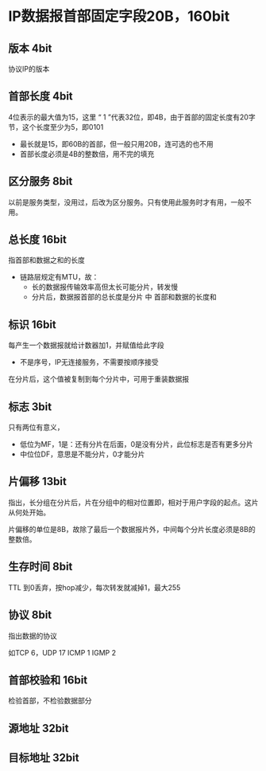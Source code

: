 # IP数据报首部固定字段20B，160bit

## 版本 4bit 

协议IP的版本

## 首部长度 4bit 

4位表示的最大值为15，这里 “ 1 ”代表32位，即4B，由于首部的固定长度有20字节，这个长度至少为5，即0101

- 最长就是15，即60B的首部，但一般只用20B，连可选的也不用
- 首部长度必须是4B的整数倍，用不完的填充

## 区分服务 8bit 

以前是服务类型，没用过，后改为区分服务。只有使用此服务时才有用，一般不用。

## 总长度 16bit 

指首部和数据之和的长度

- 链路层规定有MTU，故：
    - 长的数据报传输效率高但太长可能分片，转发慢
    - 分片后，数据报首部的总长度是分片 中 首部和数据的长度和

## 标识 16bit

每产生一个数据报就给计数器加1，并赋值给此字段

- 不是序号，IP无连接服务，不需要按顺序接受

在分片后，这个值被复制到每个分片中，可用于重装数据报

## 标志 3bit 

只有两位有意义，
- 低位为MF，1是：还有分片在后面，0是没有分片，此位标志是否有更多分片
- 中位位DF，意思是不能分片，0才能分片

## 片偏移 13bit

指出，长分组在分片后，片在分组中的相对位置即，相对于用户字段的起点。这片从何处开始。

片偏移的单位是8B，故除了最后一个数据报片外，中间每个分片长度必须是8B的整数倍。

## 生存时间 8bit

TTL 到0丢弃，按hop减少，每次转发就减掉1，最大255

## 协议 8bit

指出数据的协议

如TCP 6，UDP 17 ICMP 1 IGMP 2

## 首部校验和 16bit

检验首部，不检验数据部分

## 源地址 32bit

## 目标地址 32bit
